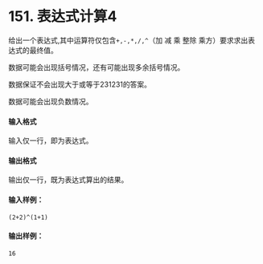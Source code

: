# 151. 表达式计算4

给出一个表达式,其中运算符仅包含`+,-,*,/,^`（加 减 乘 整除 乘方）要求求出表达式的最终值。

数据可能会出现括号情况，还有可能出现多余括号情况。

数据保证不会出现大于或等于231231的答案。

数据可能会出现负数情况。

#### 输入格式

输入仅一行，即为表达式。

#### 输出格式

输出仅一行，既为表达式算出的结果。

#### 输入样例：

```
(2+2)^(1+1)
```

#### 输出样例：

```
16
```

